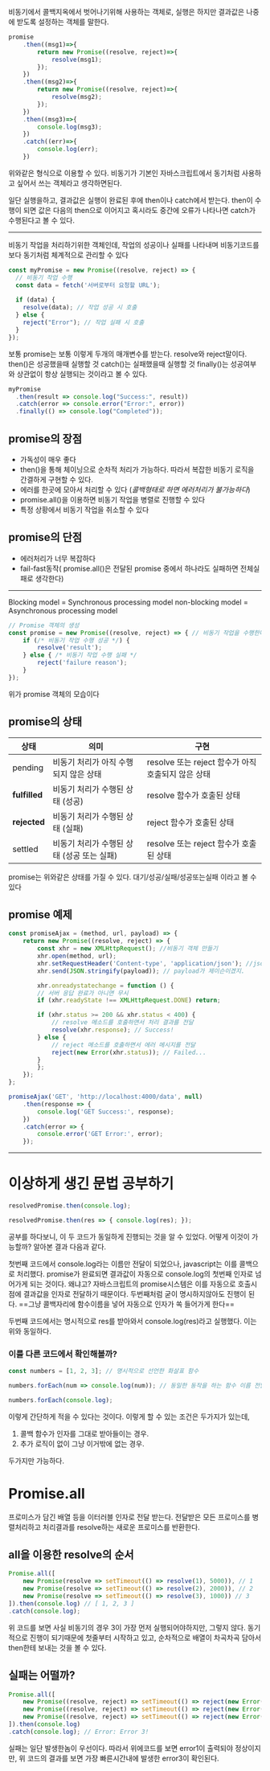 비동기에서 콜백지옥에서 벗어나기위해 사용하는 객체로, 실행은 하지만 결과값은 나중에 받도록 설정하는 객체를 말한다.

```js
promise
	.then((msg1)=>{
		return new Promise((resolve, reject)=>{
			resolve(msg1);
		});
	})
	.then((msg2)=>{
		return new Promise((resolve, reject)=>{
			resolve(msg2);
		});
	})
	.then((msg3)=>{
		console.log(msg3);
	})
	.catch((err)=>{
		console.log(err);
	})
```

위와같은 형식으로 이용할 수 있다.
비동기가 기본인 자바스크립트에서 동기처럼 사용하고 싶어서 쓰는 객체라고 생각하면된다.

일단 실행을하고, 결과값은 실행이 완료된 후에 then이나 catch에서 받는다.
then이 수행이 되면 값은 다음의  then으로 이어지고 혹시라도 중간에 오류가 나타나면 catch가 수행된다고 볼 수 있다. 

---


비동기 작업을 처리하기위한 객체인데,
작업의 성공이나 실패를 나타내며 비동기코드를 보다 동기처럼 체계적으로 관리할 수 있다

```js
const myPromise = new Promise((resolve, reject) => {
  // 비동기 작업 수행
  const data = fetch('서버로부터 요청할 URL');
  
  if (data) {
    resolve(data); // 작업 성공 시 호출
  } else {
    reject("Error"); // 작업 실패 시 호출
  }
});

```

보통 promise는 보통 이렇게 두개의 매개변수를 받는다. resolve와 reject말이다.
then()은 성공했을때 실행할 것
catch()는 실패했을때 실행할 것
finally()는 성공여부와 상관없이 항상 실행되는 것이라고 볼 수 있다.

```js
myPromise
  .then(result => console.log("Success:", result))
  .catch(error => console.error("Error:", error))
  .finally(() => console.log("Completed"));

```


## promise의 장점

- 가독성이 매우 좋다
- then()을 통해 체이닝으로 순차적 처리가 가능하다. 따라서 복잡한 비동기 로직을 간결하게 구현할 수 있다.
- 에러를 한곳에 모아서 처리할 수 있다   (*콜백형태로 하면 에러처리가 불가능하다*)
- promise.all()을 이용하면 비동기 작업을 병렬로 진행할 수 있다
- 특정 상황에서 비동기 작업을 취소할 수 있다


## promise의 단점

- 에러처리가 너무 복잡하다
- fail-fast동작(  promise.all()은 전달된 promise 중에서 하나라도 실패하면 전체실패로 생각한다) 



---


Blocking model = Synchronous processing model
non-blocking model = Asynchronous processing model

```js
// Promise 객체의 생성 
const promise = new Promise((resolve, reject) => { // 비동기 작업을 수행한다. 
	if (/* 비동기 작업 수행 성공 */) { 
		resolve('result'); 
	} else { /* 비동기 작업 수행 실패 */ 
		reject('failure reason'); 
	} 
});
```

위가 promise 객체의 모습이다



## promise의 상태

| 상태            | 의미                        | 구현                                  |
| ------------- | ------------------------- | ----------------------------------- |
| pending       | 비동기 처리가 아직 수행되지 않은 상태     | resolve 또는 reject 함수가 아직 호출되지 않은 상태 |
| **fulfilled** | 비동기 처리가 수행된 상태 (성공)       | resolve 함수가 호출된 상태                  |
| **rejected**  | 비동기 처리가 수행된 상태 (실패)       | reject 함수가 호출된 상태                   |
| settled       | 비동기 처리가 수행된 상태 (성공 또는 실패) | resolve 또는 reject 함수가 호출된 상태        |

promise는 위와같은 상태를 가질 수 있다. 대기/성공/실패/성공또는실패 이라고 볼 수 있다


## promise 예제

```js
const promiseAjax = (method, url, payload) => {
	return new Promise((resolve, reject) => {
		const xhr = new XMLHttpRequest(); //비동기 객체 만들기
		xhr.open(method, url);
		xhr.setRequestHeader('Content-type', 'application/json'); //json 날릴때 json이라고 규정해주기
		xhr.send(JSON.stringify(payload)); // payload가 제이슨이겠지.

		xhr.onreadystatechange = function () {
		// 서버 응답 완료가 아니면 무시
		if (xhr.readyState !== XMLHttpRequest.DONE) return;

		if (xhr.status >= 200 && xhr.status < 400) {
			// resolve 메소드를 호출하면서 처리 결과를 전달
			resolve(xhr.response); // Success!
		} else {
			// reject 메소드를 호출하면서 에러 메시지를 전달
			reject(new Error(xhr.status)); // Failed...
		}
		};
	});
};

promiseAjax('GET', 'http://localhost:4000/data', null)
	.then(response => {
		console.log('GET Success:', response);
	})
	.catch(error => {
		console.error('GET Error:', error);
	});
```


---
# 이상하게 생긴 문법 공부하기

```js
resolvedPromise.then(console.log);

resolvedPromise.then(res => { console.log(res); });
```

공부를 하다보니, 이 두 코드가 동일하게 진행되는 것을 알 수 있었다. 
어떻게 이것이 가능할까? 알아본 결과 다음과 같다.

첫번째 코드에서 console.log라는 이름만 전달이 되었으나, javascript는 이를 콜백으로 처리했다. promise가 완료되면 결과값이 자동으로 console.log의 첫번째 인자로 넘어가게 되는 것이다. 왜냐고? 자바스크립트의 promise시스템은 이를 자동으로 호출시점에 결과값을 인자로 전달하기 때문이다. 두번째처럼 굳이 명시하지않아도 진행이 된다. ==그냥 콜백자리에 함수이름을 넣어 자동으로 인자가 쏙 들어가게 한다==

두번째 코드에서는 명시적으로 res를 받아와서 console.log(res)라고 실행했다. 이는 위와 동일하다. 



### 이를 다른 코드에서 확인해볼까?

```js
const numbers = [1, 2, 3]; // 명시적으로 선언한 화살표 함수 

numbers.forEach(num => console.log(num)); // 동일한 동작을 하는 함수 이름 전달 방식

numbers.forEach(console.log);
```

이렇게 간단하게 적을 수 있다는 것이다.
이렇게 할 수 있는 조건은 두가지가 있는데,

1. 콜백 함수가 인자를 그대로 받아들이는 경우. 
2. 추가 로직이 없이 그냥 이거밖에 없는 경우.

두가지만 가능하다. 




#  Promise.all

프로미스가 담긴 배열 등을 이터러블 인자로 전달 받는다. 
전달받은 모든 프로미스를 병렬처리하고 처리결과를 resolve하는 새로운 프로미스를 반환한다.

## all을 이용한  resolve의 순서

```js
Promise.all([
	new Promise(resolve => setTimeout(() => resolve(1), 5000)), // 1
	new Promise(resolve => setTimeout(() => resolve(2), 2000)), // 2
	new Promise(resolve => setTimeout(() => resolve(3), 1000)) // 3
]).then(console.log) // [ 1, 2, 3 ]
.catch(console.log);
```

위 코드를 보면 사실 비동기의 경우 3이 가장 먼저 실행되어야하지만, 그렇지 않다. 동기적으로 진행이 되기때문에 첫줄부터 시작하고 있고, 순차적으로 배열이 차곡차곡 담아서 then한테 보내는 것을 볼 수 있다.

## 실패는 어떨까?

```js
Promise.all([
	new Promise((resolve, reject) => setTimeout(() => reject(new Error('Error 1!')), 3000)),
	new Promise((resolve, reject) => setTimeout(() => reject(new Error('Error 2!')), 2000)),
	new Promise((resolve, reject) => setTimeout(() => reject(new Error('Error 3!')), 1000))
]).then(console.log)
.catch(console.log); // Error: Error 3!
```

실패는 일단 발생한놈이 우선이다. 따라서 위에코드를 보면 error1이 출력되야 정상이지만, 위 코드의 결과를 보면 가장 빠른시간내에 발생한 error3이 확인된다.




